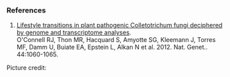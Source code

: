 ### References

1.  [Lifestyle transitions in plant pathogenic Colletotrichum fungi
    deciphered by genome and transcriptome
    analyses](http://europepmc.org/abstract/MED/22885923).\
    O\'Connell RJ, Thon MR, Hacquard S, Amyotte SG, Kleemann J, Torres
    MF, Damm U, Buiate EA, Epstein L, Alkan N et al. 2012. Nat. Genet..
    44:1060-1065.

Picture credit:
[](http://www.forestryimages.org/browse/detail.cfm?imgnum=1467410)
